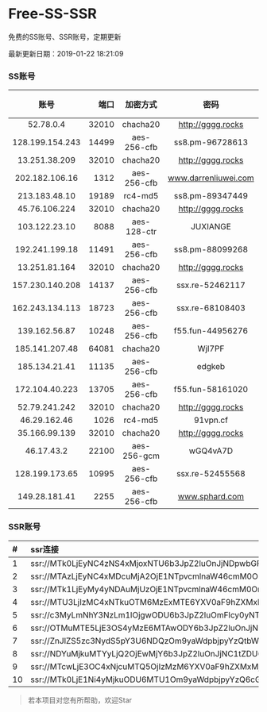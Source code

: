 # Free-SS-SSR

免费的SS账号、SSR账号，定期更新

最新更新日期：2019-01-22 18:21:09 

### SS账号

|账号|端口|加密方式|密码|更新时间|国家|
|:-----:|-----:|:----:|:----:|:----:|:----:|
|52.78.0.4|32010|chacha20|http://gggg.rocks|18:17:14|KR|
|128.199.154.243|14499|aes-256-cfb|ss8.pm-96728613|18:17:07|SG|
|13.251.38.209|32010|chacha20|http://gggg.rocks|18:17:35|SG|
|202.182.106.16|1312|aes-256-cfb|www.darrenliuwei.com|18:17:06|JP|
|213.183.48.10|19189|rc4-md5|ss8.pm-89347449|18:17:07|RU|
|45.76.106.224|32010|chacha20|http://gggg.rocks|18:17:14|JP|
|103.122.23.10|8088|aes-128-ctr|JUXIANGE|18:17:10|US|
|192.241.199.18|11491|aes-256-cfb|ss8.pm-88099268|18:17:06|US|
|13.251.81.164|32010|chacha20|http://gggg.rocks|18:17:16|SG|
|157.230.140.208|14137|aes-256-cfb|ssx.re-52462117|18:17:06|US|
|162.243.134.113|18723|aes-256-cfb|ssx.re-68108403|18:17:05|US|
|139.162.56.87|10248|aes-256-cfb|f55.fun-44956276|18:17:07|SG|
|185.141.207.48|64081|chacha20|WjI7PF|18:17:15|GB|
|185.134.21.41|11135|aes-256-cfb|edgkeb|18:17:15|GB|
|172.104.40.223|13705|aes-256-cfb|f55.fun-58161020|18:17:06|SG|
|52.79.241.242|32010|chacha20|http://gggg.rocks|18:17:17|KR|
|46.29.162.46|1026|rc4-md5|91vpn.cf|18:17:15|RU|
|35.166.99.139|32010|chacha20|http://gggg.rocks|18:17:15|US|
|46.17.43.2|22100|aes-256-gcm|wGQ4vA7D|18:07:11|RU|
|128.199.173.65|10995|aes-256-cfb|ssx.re-52455568|18:17:06|SG|
|149.28.181.41|2255|aes-256-cfb|www.sphard.com|18:17:15|AU|


### SSR账号

|#|ssr连接|
|:-----|:-----|
|1|ssr://MTk0LjEyNC4zNS4xMjoxNTU6b3JpZ2luOnJjNDpwbGFpbjpiRzVqYmcvP3JlbWFya3M9VTFOU1ZFOVBURjlPYjJSbE91ZVJudVdqcXlBJmdyb3VwPVYxZFhMbE5UVWxOVVQwOU1Ma05QVFE|
|2|ssr://MTAzLjEyNC4xMDcuMjA2OjE1NTpvcmlnaW46cmM0OnBsYWluOmJHNWpiZy8_cmVtYXJrcz1VMU5TVkU5UFRGOU9iMlJsT3VTNm11V2txdVdjc09XTXVpQSZncm91cD1WMWRYTGxOVFVsTlVUMDlNTGtOUFRR|
|3|ssr://MTk1LjEyMy4yNDAuMjUzOjE1NTpvcmlnaW46cmM0OnBsYWluOmJHNWpiZy8_cmVtYXJrcz1VMU5TVkU5UFRGOU9iMlJsT3VTNWpPV0ZpLVdGc0NBJmdyb3VwPVYxZFhMbE5UVWxOVVQwOU1Ma05QVFE|
|4|ssr://MTU3LjIzMC4xNTkuOTM6MzExMTE6YXV0aF9hZXMxMjhfbWQ1OmFlcy0xMjgtY3RyOnBsYWluOmJuVmllWEp1YWcvP3JlbWFya3M9VTFOU1ZFOVBURjlPYjJSbE91ZS1qdVdidlNBJmdyb3VwPVYxZFhMbE5UVWxOVVQwOU1Ma05QVFE|
|5|ssr://c3MyLmNhY3NzLm1lOjgwODU6b3JpZ2luOmFlcy0yNTYtY2ZiOnBsYWluOk5EY3hOVEEyTXpVMk9BLz9yZW1hcmtzPVUxTlNWRTlQVEY5T2IyUmxPdVNfaE9lOWwtYVdyeUEmZ3JvdXA9VjFkWExsTlRVbE5VVDA5TUxrTlBUUQ|
|6|ssr://OTMuMTE5LjE3OS4yMzE6MTAwODY6b3JpZ2luOnJjNC1tZDUtNjpwbGFpbjpiV2xzZFhoby8_b2Jmc3BhcmFtPTVweTY1Wnk2NXJXTDZLLUVPbWgwZEhBNkx5OTBMbU51TDBWb1pHMVVlR1UmcHJvdG9wYXJhbT1NVERsaFlNeGRPYXpxT1dHakRwb2RIUndPaTh2ZEM1amJpOVNaVVZSV25oeiZyZW1hcmtzPVUxTlNWRTlQVEY5T2IyUmxPdWU5bC1tcHJPV3d2T1M2bWlBJmdyb3VwPVYxZFhMbE5UVWxOVVQwOU1Ma05QVFE|
|7|ssr://ZnJlZS5zc3NydS5pY3U6NDQzOm9yaWdpbjpyYzQtbWQ1Omh0dHBfc2ltcGxlOmMzTnpjblV1YVdOMS8_cmVtYXJrcz1VMU5TVkU5UFRGOU9iMlJsT3VTX2hPZTlsLWFXcnlBJmdyb3VwPVYxZFhMbE5UVWxOVVQwOU1Ma05QVFE|
|8|ssr://NDYuMjkuMTYyLjQ2OjEwMjY6b3JpZ2luOnJjNC1tZDU6cGxhaW46T1RGMmNHNHVZMlkvP3JlbWFya3M9VTFOU1ZFOVBURjlPYjJSbE91U19oT2U5bC1hV3J5QSZncm91cD1WMWRYTGxOVFVsTlVUMDlNTGtOUFRR|
|9|ssr://MTcwLjE3OC4xNjcuMTQ5OjIzMzM6YXV0aF9hZXMxMjhfbWQ1OmFlcy0xMjgtY3RyOnBsYWluOlpHOTFZaTVwYncvP3JlbWFya3M9VTFOU1ZFOVBURjlPYjJSbE91ZS1qdVdidlNEbGlxRGxpS25ucG9fbHNMemt1cHJsdDU3bXRKdm1uWW5ubjdaVGFHRnlhM1JsWTJqbWxiRG1qYTdrdUszbHY0TSZncm91cD1WMWRYTGxOVFVsTlVUMDlNTGtOUFRR|
|10|ssr://MTk0LjE1Ni4yMjkuODU6MTU1Om9yaWdpbjpyYzQ6cGxhaW46Ykc1amJnLz9yZW1hcmtzPVUxTlNWRTlQVEY5T2IyUmxPdVctdC1XYnZTQSZncm91cD1WMWRYTGxOVFVsTlVUMDlNTGtOUFRR|


> 若本项目对您有所帮助，欢迎Star